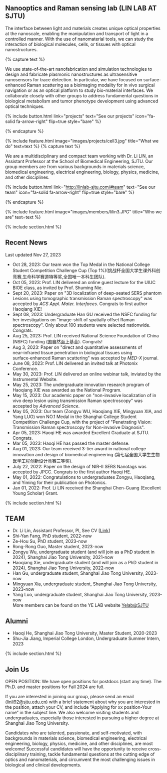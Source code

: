 ---
---

## Nanooptics and Raman sensing lab (LIN LAB AT SJTU)

The interface between light and materials creates unique optical properties at the nanoscale, enabling the manipulation and transport of light in a controlled manner. With the use of nanomaterial tools, we can study the interaction of biological molecules, cells, or tissues with optical nanostructures. <br> 

{% capture text %}

We use state-of-the-art nanofabrication and simulation technologies to design and fabricate plasmonic nanostructures as ultrasensitive nanosensors for trace detection. In particular, we have focused on surface-enhanced Raman scattering as a bioimaging modality for in vivo surgical navigation or as an optical platform to study bio-material interfaces. We collaborate closely with other groups to address fundamental questions in biological metabolism and tumor phenotype development using advanced optical techniques.

{%
  include button.html
  link="projects"
  text="See our projects"
  icon="fa-solid fa-arrow-right"
  flip=true
  style="bare"
%}

{% endcapture %}

{%
  include feature.html
  image="images/projects/cell3.jpg"
  title="What we do"
  text=text
%}
{% capture text %}

We are a multidisciplinary and compact team working with Dr. Li LIN, an Assistant Professor at the School of Biomedical Engineering, SJTU. Our group members are from various backgrounds in materials science, biomedical engineering, electrical engineering, biology, physics, medicine, and other disciplines.

{%
  include button.html
  link="http://linlab-sjtu.com/#team"
  text="See our team"
  icon="fa-solid fa-arrow-right"
  flip=true
  style="bare"
%}

{% endcapture %}

{%
  include feature.html
  image="images/members/lilin3.JPG"
  title="Who we are"
  text=text
%}

{% include section.html %}

## Recent News

Last updated Nov 27, 2023
- Oct 28, 2023: Our team won the Top Medal in the National College Student Competition Challenge Cup (Top 1%)(挑战杯全国大学生课外科创竞赛,生命科学赛道特等奖,全国唯一本科生团队). 
- Oct 05, 2023: Prof. LIN delivered an online guest lecture for the UIUC BIOE class, as invited by Prof. Shuming Nie. 
- Sept 20, 2023: Paper on "3D localization of deep-seated SERS phantom Lesions using tomographic transmission Raman spectroscopy" was accepted by *ACS Appl. Mater. Interfaces*. Congrats to first author Haoqiang XIE!
- Sept 08, 2023: Undergraduate Han GU received the NSFC funding for her investigations on "image-shift of spatially offset Raman spectroscopy". Only about 100 students were selected nationwide. Congrats.
- Aug 25, 2023: Prof. LIN received National Science Foundation of China (NSFC) funding (国自然面上基金). Congrats!
- Aug 3, 2023: Paper on "direct and quantitative assessments of near‑infrared tissue penetration in biological tissues using surface‑enhanced Raman scattering" was accepted by *MED-X* journal.
- June 08, 2023: Prof. LIN delivered an invited talk at Photonix Conference.
- May 30, 2023: Prof. LIN delivered an online webinar talk, inviated by the Instrumental Website.
- May 25, 2023: The undergraduate innovation research program of Haoqiang XIE was awarded as the National Program. 
- May 15, 2023: Our academic paper on "non-invasive localization of in vivo deep lesion using transmission Raman spectroscopy" was accepted by *Advanced Science*.
- May 05, 2023: Our team (Zongyu WU, Haoqiang XIE, Mingyuan XIA, and Yang LUO) won NO.1 Medal in the Shanghai College Student Competition Challenge Cup, with the project of "Penetrating Vision: Transmission Raman spectroscopy for Non-invasive Diagnosis".
- Apr 05, 2023: Haoqi HE was awarded Excellent Graduate at SJTU. Congrats. 
- Mar 05, 2023: Haoqi HE has passed the master defense.
- Aug 01, 2023: Our team received 3-tier award in national college innovation and design of biomedical engineering (第七届全国大学生生物医学工程创新设计竞赛三等奖).
- July 22, 2022: Paper on the design of NIR-II SERS Nanotags was accepted by JPCC. Congrats to the first author Haoqi HE.
- May 01, 2022: Congratulations to undergraduates Zongyu, Haoqiang, and Yiming for their publication on Photonics.
- Jan 01, 2022: Prof. Li LIN received the Shanghai Chen-Guang (Excellent Young Scholar) Grant.

{% include section.html %}

## TEAM
- Dr. Li Lin, Assistant Professor, PI, See CV [[Link](http://linlab-sjtu.com/CV)]
- Shi-Yan Fang, PhD student, 2022-now
- Ze-Hou Su, PhD student, 2023-now
- Rong-Rong Guo, Master student, 2023-now
- Zongyu Wu, undergraduate student (and will join as a PhD student in 2024), Shanghai Jiao Tong University, 2021-now
- Haoqiang Xie, undergraduate student (and will join as a PhD student in 2024), Shanghai Jiao Tong University, 2022-now
- Han Gu, undergraduate student, Shanghai Jiao Tong University, 2023-now
- Mingyuan Xia, undergraduate student, Shanghai Jiao Tong University, 2023-now
- Yang Luo, undergraduate student, Shanghai Jiao Tong University, 2023-now <br>
More members can be found on the YE LAB website [Yelab@SJTU](http://www.yelab.sjtu.edu.cn/)

## Alumni
- Haoqi He, Shanghai Jiao Tong University, Master Student, 2020-2023
- Shu-Jia Jiang, Imperial College London, Undergraduate Summer Intern, 2023

{% include section.html %}

## Join Us
OPEN POSITION: We have open positions for postdocs (start any time). The Ph.D. and master positions for Fall 2024 are full.

If you are interested in joining our group, please send an email (linli92@sjtu.edu.cn) with a brief statement about why you are interested in the position, attach your CV, and include “Applying for xx position-Your name” in the subject line. We also welcome visiting students and undergraduates, especially those interested in pursuing a higher degree at Shanghai Jiao Tong University.

Candidates who are talented, passionate, and self-motivated, with backgrounds in materials science, biomedical engineering, electrical engineering, biology, physics, medicine, and other disciplines, are most welcome! Successful candidates will have the opportunity to receive cross-disciplinary training, tackle fundamental questions at the cutting edge of optics and nanomaterials, and circumvent the most challenging issues in biological and clinical developments.





